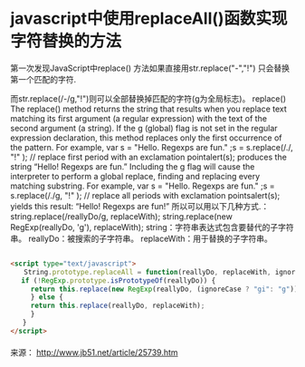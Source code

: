 # javascript中使用replaceAll()函数实现字符替换的方法

第一次发现JavaScript中replace() 方法如果直接用str.replace("-","!") 只会替换第一个匹配的字符.

而str.replace(/\-/g,"!")则可以全部替换掉匹配的字符(g为全局标志)。 
replace() 
The replace() method returns the string that results when you replace text matching its first argument 
(a regular expression) with the text of the second argument (a string). 
If the g (global) flag is not set in the regular expression declaration, this method replaces only the first 
occurrence of the pattern. For example, 
var s = "Hello. Regexps are fun." ;s = s.replace(/\./, "!" ); // replace first period with an exclamation pointalert(s); 
produces the string “Hello! Regexps are fun.” Including the g flag will cause the interpreter to 
perform a global replace, finding and replacing every matching substring. For example, 
var s = "Hello. Regexps are fun." ;s = s.replace(/\./g, "!" ); // replace all periods with exclamation pointsalert(s); 
yields this result: “Hello! Regexps are fun!” 
所以可以用以下几种方式.： 
string.replace(/reallyDo/g, replaceWith); 
string.replace(new RegExp(reallyDo, 'g'), replaceWith); 
string：字符串表达式包含要替代的子字符串。 
reallyDo：被搜索的子字符串。 
replaceWith：用于替换的子字符串。 

```html

<script type="text/javascript"> 
　　String.prototype.replaceAll = function(reallyDo, replaceWith, ignoreCase) { 
　 if (!RegExp.prototype.isPrototypeOf(reallyDo)) { 
     return this.replace(new RegExp(reallyDo, (ignoreCase ? "gi": "g")), replaceWith); 
     } else { 
     return this.replace(reallyDo, replaceWith); 
     } 
   } 
</script> 
```



#### 

来源： <http://www.jb51.net/article/25739.htm>